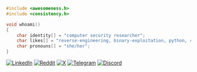 ```c
#include <awesomeness.h>
#include <consistency.h>

void whoami()
{
    char identity[] = "computer security researcher";
    char likes[] = "reverse-engineering, binary-exploitation, python, c";
    char pronouns[] = "she/her";
}
```
[![LinkedIn](https://img.shields.io/badge/LinkedIn-0077B5?style=for-the-badge&logo=linkedin&logoColor=white)](https://linkedin.com/in/iamavu) 
[![Reddit](https://img.shields.io/badge/Reddit-FF4500?style=for-the-badge&logo=reddit&logoColor=white)](https://reddit.com/user/iamavu) 
[![X](https://img.shields.io/badge/X-%23000000.svg?style=for-the-badge&logo=X&logoColor=white)](https://x.com/iamavu) 
[![Telegram](https://img.shields.io/badge/Telegram-2CA5E0?style=for-the-badge&logo=telegram&logoColor=white)](https://t.me/iamavu)
[![Discord](https://img.shields.io/badge/Discord-7289DA?style=for-the-badge&logo=discord&logoColor=white)](https://discord.com/users/534185484197429248)
